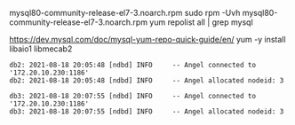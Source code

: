 mysql80-community-release-el7-3.noarch.rpm
sudo rpm -Uvh mysql80-community-release-el7-3.noarch.rpm
yum repolist all | grep mysql

https://dev.mysql.com/doc/mysql-yum-repo-quick-guide/en/
yum -y install libaio1 libmecab2

    db2: 2021-08-18 20:05:48 [ndbd] INFO     -- Angel connected to '172.20.10.230:1186'
    db2: 2021-08-18 20:05:48 [ndbd] INFO     -- Angel allocated nodeid: 3

    db3: 2021-08-18 20:07:55 [ndbd] INFO     -- Angel connected to '172.20.10.230:1186'
    db3: 2021-08-18 20:07:55 [ndbd] INFO     -- Angel allocated nodeid: 3